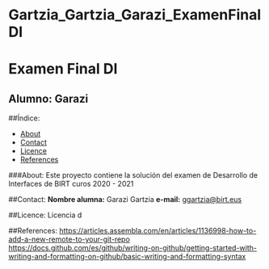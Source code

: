 # Gartzia_Gartzia_Garazi_ExamenFinalDI
# Examen Final DI
## Alumno: Garazi 

##Índice:
- [About](#about)
- [Contact](#contact)
- [Licence](#licence)
- [References](#references)

###About:
Este proyecto contiene la solución del examen de Desarrollo de Interfaces de BIRT curos 2020 - 2021

##Contact:
**Nombre alumna:** Garazi Gartzia
**e-mail:** ggartzia@birt.eus

##Licence:
Licencia d

##References:
https://articles.assembla.com/en/articles/1136998-how-to-add-a-new-remote-to-your-git-repo
https://docs.github.com/es/github/writing-on-github/getting-started-with-writing-and-formatting-on-github/basic-writing-and-formatting-syntax
